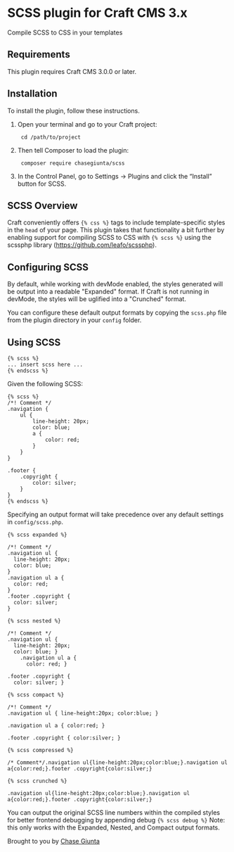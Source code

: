 # SCSS plugin for Craft CMS 3.x

Compile SCSS to CSS in your templates

## Requirements

This plugin requires Craft CMS 3.0.0 or later.

## Installation

To install the plugin, follow these instructions.

1. Open your terminal and go to your Craft project:

        cd /path/to/project

2. Then tell Composer to load the plugin:

        composer require chasegiunta/scss

3. In the Control Panel, go to Settings → Plugins and click the “Install” button for SCSS.

## SCSS Overview

Craft conveniently offers `{% css %}` tags to include template-specific styles in the `head` of your page. This plugin takes that functionality a bit further by enabling support for compiling SCSS to CSS with `{% scss %}` using the scssphp library (https://github.com/leafo/scssphp).

## Configuring SCSS

By default, while working with devMode enabled, the styles generated will be output into a readable "Expanded" format. If Craft is not running in devMode, the styles will be uglified into a "Crunched" format.

You can configure these default output formats by copying the `scss.php` file from the plugin directory in your `config` folder.

## Using SCSS

```
{% scss %}
... insert scss here ...
{% endscss %}
```

Given the following SCSS:

```
{% scss %}
/*! Comment */
.navigation {
    ul {
        line-height: 20px;
        color: blue;
        a {
            color: red;
        }
    }
}

.footer {
    .copyright {
        color: silver;
    }
}
{% endscss %}
```

Specifying an output format will take precedence over any default settings in `config/scss.php`.

`{% scss expanded %}`

```
/*! Comment */
.navigation ul {
  line-height: 20px;
  color: blue;
}
.navigation ul a {
  color: red;
}
.footer .copyright {
  color: silver;
}
```


`{% scss nested %}`
```
/*! Comment */
.navigation ul {
  line-height: 20px;
  color: blue; }
    .navigation ul a {
      color: red; }

.footer .copyright {
  color: silver; }
```


`{% scss compact %}`
```
/*! Comment */
.navigation ul { line-height:20px; color:blue; }

.navigation ul a { color:red; }

.footer .copyright { color:silver; }
```


`{% scss compressed %}`
```
/* Comment*/.navigation ul{line-height:20px;color:blue;}.navigation ul a{color:red;}.footer .copyright{color:silver;}
```


`{% scss crunched %}`
```
.navigation ul{line-height:20px;color:blue;}.navigation ul a{color:red;}.footer .copyright{color:silver;}
```

You can output the original SCSS line numbers within the compiled styles for better frontend debugging by appending debug `{% scss debug %}`
Note: this only works with the Expanded, Nested, and Compact output formats.



Brought to you by [Chase Giunta](https://chasegiunta.com)
